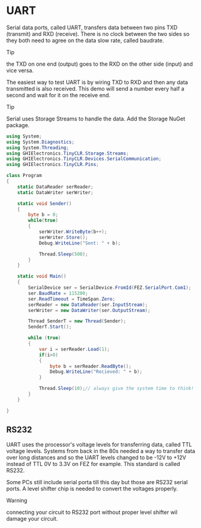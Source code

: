 # UART 

Serial data ports, called UART, transfers data between two pins TXD (transmit) and RXD (receive). There is no clock between the two sides so they both need to agree on the data slow rate, called baudrate. 

> [!Tip]
> the TXD on one end (output) goes to the RXD on the other side (input) and vice versa.

The easiest way to test UART is by wiring TXD to RXD and then any data transmitted is also received. This demo will send a number every half a second and wait for it on the receive end.

> [!Tip]
> Serial uses Storage Streams to handle the data. Add the Storage NuGet package.

```csharp
using System;
using System.Diagnostics;
using System.Threading;
using GHIElectronics.TinyCLR.Storage.Streams;
using GHIElectronics.TinyCLR.Devices.SerialCommunication;
using GHIElectronics.TinyCLR.Pins;

class Program
{
    static DataReader serReader;
    static DataWriter serWriter;

    static void Sender()
    {
        byte b = 0;
        while(true)
        {
            serWriter.WriteByte(b++);
            serWriter.Store();
            Debug.WriteLine("Sent: " + b);

            Thread.Sleep(500);
        }
    }

    static void Main()
    {
        SerialDevice ser = SerialDevice.FromId(FEZ.SerialPort.Com1);
        ser.BaudRate = 115200;
        ser.ReadTimeout = TimeSpan.Zero;
        serReader = new DataReader(ser.InputStream);
        serWriter = new DataWriter(ser.OutputStream);

        Thread SenderT = new Thread(Sender);
        SenderT.Start();

        while (true)
        {
            var i = serReader.Load(1);
            if(i>0)
            {
                byte b = serReader.ReadByte();
                Debug.WriteLine("Recieved: " + b);
            }

            Thread.Sleep(10);// always give the system time to think!
        }
    }

}
```

## RS232
UART uses the processor's voltage levels for transferring data, called TTL voltage levels. Systems from back in the 80s needed a way to transfer data over long distances and so the UART levels changed to be -12V to +12V instead of TTL 0V to 3.3V on FEZ for example. This standard is called RS232.

Some PCs still include serial porta till this day but those are RS232 serial ports. A level shifter chip is needed to convert the voltages properly.

> [!Warning]
> connecting your circuit to RS232 port without proper level shifter wil damage your circuit.
